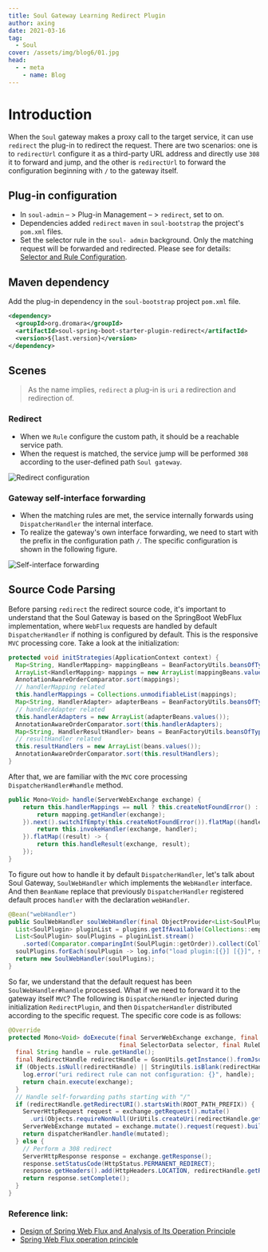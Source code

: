 ```yaml
---
title: Soul Gateway Learning Redirect Plugin
author: axing
date: 2021-03-16
tag:
  - Soul
cover: /assets/img/blog6/01.jpg
head:
  - - meta
    - name: Blog
---
```


# Introduction

When the `Soul` gateway makes a proxy call to the target service, it can use `redirect` the plug-in to redirect the request. There are two scenarios: one is to `redirectUrl` configure it as a third-party URL address and directly use `308` it to forward and jump, and the other is `redirectUrl` to forward the configuration beginning with `/` to the gateway itself.

## Plug-in configuration

- In `soul-admin` – > Plug-in Management – > `redirect`, set to on.
- Dependencies added `redirect` `maven` in `soul-bootstrap` the project's `pom.xml` files.
- Set the selector rule in the `soul- admin` background. Only the matching request will be forwarded and redirected. Please see for details: [Selector and Rule Configuration](https://dromara.org/zh/projects/soul/selector-and-rule).

## Maven dependency

Add the plug-in dependency in the `soul-bootstrap` project `pom.xml` file.

```xml
<dependency>
  <groupId>org.dromara</groupId>
  <artifactId>soul-spring-boot-starter-plugin-redirect</artifactId>
  <version>${last.version}</version>
</dependency>
```

## Scenes

> As the name implies, `redirect` a plug-in is `uri` a redirection and redirection of.

### Redirect

- When we `Rule` configure the custom path, it should be a reachable service path.
- When the request is matched, the service jump will be performed `308` according to the user-defined path `Soul gateway`.

![Redirect configuration](https://dromara.org/img/soul/plugin/redirect/redirect-01.png)

### Gateway self-interface forwarding

- When the matching rules are met, the service internally forwards using `DispatcherHandler` the internal interface.
- To realize the gateway's own interface forwarding, we need to start with the prefix in the configuration path `/`. The specific configuration is shown in the following figure.

![Self-interface forwarding](https://dromara.org/img/soul/plugin/redirect/redirect-02.png)

## Source Code Parsing

Before parsing `redirect` the redirect source code, it's important to understand that the Soul Gateway is based on the SpringBoot WebFlux implementation, where `WebFlux` requests are handled by default `DispatcherHandler` if nothing is configured by default. This is the responsive `MVC` processing core. Take a look at the initialization:

```java
protected void initStrategies(ApplicationContext context) {
  Map<String, HandlerMapping> mappingBeans = BeanFactoryUtils.beansOfTypeIncludingAncestors(context, HandlerMapping.class, true, false);
  ArrayList<HandlerMapping> mappings = new ArrayList(mappingBeans.values());
  AnnotationAwareOrderComparator.sort(mappings);
  // handlerMapping related
  this.handlerMappings = Collections.unmodifiableList(mappings);
  Map<String, HandlerAdapter> adapterBeans = BeanFactoryUtils.beansOfTypeIncludingAncestors(context, HandlerAdapter.class, true, false);
  // handlerAdapter related
  this.handlerAdapters = new ArrayList(adapterBeans.values());
  AnnotationAwareOrderComparator.sort(this.handlerAdapters);
  Map<String, HandlerResultHandler> beans = BeanFactoryUtils.beansOfTypeIncludingAncestors(context, HandlerResultHandler.class, true, false);
  // resultHandler related
  this.resultHandlers = new ArrayList(beans.values());
  AnnotationAwareOrderComparator.sort(this.resultHandlers);
}
```

After that, we are familiar with the `MVC` core processing `DispatcherHandler#handle` method.

```java
public Mono<Void> handle(ServerWebExchange exchange) {
    return this.handlerMappings == null ? this.createNotFoundError() : Flux.fromIterable(this.handlerMappings).concatMap((mapping) -> {
        return mapping.getHandler(exchange);
    }).next().switchIfEmpty(this.createNotFoundError()).flatMap((handler) -> {
        return this.invokeHandler(exchange, handler);
    }).flatMap((result) -> {
        return this.handleResult(exchange, result);
    });
}
```

To figure out how to handle it by default `DispatcherHandler`, let's talk about Soul Gateway, `SoulWebHandler` which implements the `WebHandler` interface. And then `BeanName` replace that previously `DispatcherHandler` registered default proces `handler` with the declaration `webHandler`.

```java
@Bean("webHandler")
public SoulWebHandler soulWebHandler(final ObjectProvider<List<SoulPlugin>> plugins) {
  List<SoulPlugin> pluginList = plugins.getIfAvailable(Collections::emptyList);
  List<SoulPlugin> soulPlugins = pluginList.stream()
    .sorted(Comparator.comparingInt(SoulPlugin::getOrder)).collect(Collectors.toList());
  soulPlugins.forEach(soulPlugin -> log.info("load plugin:[{}] [{}]", soulPlugin.named(), soulPlugin.getClass().getName()));
  return new SoulWebHandler(soulPlugins);
}
```

So far, we understand that the default request has been `SoulWebHandler#handle` processed. What if we need to forward it to the gateway itself `MVC`? The following is `DispatcherHandler` injected during initialization `RedirectPlugin`, and then `DispatcherHandler` distributed according to the specific request. The specific core code is as follows:

```java
@Override
protected Mono<Void> doExecute(final ServerWebExchange exchange, final SoulPluginChain chain,
                               final SelectorData selector, final RuleData rule) {
  final String handle = rule.getHandle();
  final RedirectHandle redirectHandle = GsonUtils.getInstance().fromJson(handle, RedirectHandle.class);
  if (Objects.isNull(redirectHandle) || StringUtils.isBlank(redirectHandle.getRedirectURI())) {
    log.error("uri redirect rule can not configuration: {}", handle);
    return chain.execute(exchange);
  }
  // Handle self-forwarding paths starting with "/"
  if (redirectHandle.getRedirectURI().startsWith(ROOT_PATH_PREFIX)) {
    ServerHttpRequest request = exchange.getRequest().mutate()
      .uri(Objects.requireNonNull(UriUtils.createUri(redirectHandle.getRedirectURI()))).build();
    ServerWebExchange mutated = exchange.mutate().request(request).build();
    return dispatcherHandler.handle(mutated);
  } else {
    // Perform a 308 redirect
    ServerHttpResponse response = exchange.getResponse();
    response.setStatusCode(HttpStatus.PERMANENT_REDIRECT);
    response.getHeaders().add(HttpHeaders.LOCATION, redirectHandle.getRedirectURI());
    return response.setComplete();
  }
}
```

### Reference link:

- [ Design of Spring Web Flux and Analysis of Its Operation Principle ](https://learnku.com/articles/30263#replies)
- [ Spring Web Flux operation principle ](https://www.processon.com/view/link/5d0763ede4b039f39f3b5a8a)
